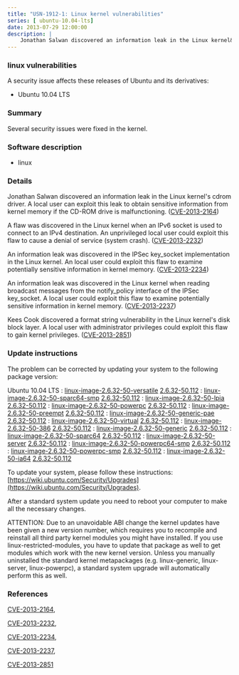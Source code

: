```yaml
---
title: "USN-1912-1: Linux kernel vulnerabilities"
series: [ ubuntu-10.04-lts]
date: 2013-07-29 12:00:00
description: |
    Jonathan Salwan discovered an information leak in the Linux kernel&#39;s cdrom driver. A local user can exploit this leak to obtain sensitive information from kernel memory if the CD-ROM drive is malfunctioning. ([CVE-2013-2164](http://people.ubuntu.com/~ubuntu-security/cve/CVE-2013-2164))
--- 
```

 
### linux vulnerabilities

A security issue affects these releases of Ubuntu and its derivatives:

* Ubuntu 10.04 LTS

### Summary

Several security issues were fixed in the kernel. 

### Software description

* linux 

### Details

Jonathan Salwan discovered an information leak in the Linux kernel&#39;s cdrom driver. A local user can exploit this leak to obtain sensitive information from kernel memory if the CD-ROM drive is malfunctioning. ([CVE-2013-2164](http://people.ubuntu.com/~ubuntu-security/cve/CVE-2013-2164))

A flaw was discovered in the Linux kernel when an IPv6 socket is used to connect to an IPv4 destination. An unprivileged local user could exploit this flaw to cause a denial of service (system crash). ([CVE-2013-2232](http://people.ubuntu.com/~ubuntu-security/cve/CVE-2013-2232))

An information leak was discovered in the IPSec key_socket implementation in the Linux kernel. An local user could exploit this flaw to examine potentially sensitive information in kernel memory. ([CVE-2013-2234](http://people.ubuntu.com/~ubuntu-security/cve/CVE-2013-2234))

An information leak was discovered in the Linux kernel when reading broadcast messages from the notify_policy interface of the IPSec key_socket. A local user could exploit this flaw to examine potentially sensitive information in kernel memory. ([CVE-2013-2237](http://people.ubuntu.com/~ubuntu-security/cve/CVE-2013-2237))

Kees Cook discovered a format string vulnerability in the Linux kernel&#39;s disk block layer. A local user with administrator privileges could exploit this flaw to gain kernel privileges. ([CVE-2013-2851](http://people.ubuntu.com/~ubuntu-security/cve/CVE-2013-2851)) 

### Update instructions

The problem can be corrected by updating your system to the following package version:

Ubuntu 10.04 LTS
 : [linux-image-2.6.32-50-versatile](https://launchpad.net/ubuntu/+source/linux) <span> [2.6.32-50.112](https://launchpad.net/ubuntu/+source/linux/2.6.32-50.112) </span> 
 : [linux-image-2.6.32-50-sparc64-smp](https://launchpad.net/ubuntu/+source/linux) <span> [2.6.32-50.112](https://launchpad.net/ubuntu/+source/linux/2.6.32-50.112) </span> 
 : [linux-image-2.6.32-50-lpia](https://launchpad.net/ubuntu/+source/linux) <span> [2.6.32-50.112](https://launchpad.net/ubuntu/+source/linux/2.6.32-50.112) </span> 
 : [linux-image-2.6.32-50-powerpc](https://launchpad.net/ubuntu/+source/linux) <span> [2.6.32-50.112](https://launchpad.net/ubuntu/+source/linux/2.6.32-50.112) </span> 
 : [linux-image-2.6.32-50-preempt](https://launchpad.net/ubuntu/+source/linux) <span> [2.6.32-50.112](https://launchpad.net/ubuntu/+source/linux/2.6.32-50.112) </span> 
 : [linux-image-2.6.32-50-generic-pae](https://launchpad.net/ubuntu/+source/linux) <span> [2.6.32-50.112](https://launchpad.net/ubuntu/+source/linux/2.6.32-50.112) </span> 
 : [linux-image-2.6.32-50-virtual](https://launchpad.net/ubuntu/+source/linux) <span> [2.6.32-50.112](https://launchpad.net/ubuntu/+source/linux/2.6.32-50.112) </span> 
 : [linux-image-2.6.32-50-386](https://launchpad.net/ubuntu/+source/linux) <span> [2.6.32-50.112](https://launchpad.net/ubuntu/+source/linux/2.6.32-50.112) </span> 
 : [linux-image-2.6.32-50-generic](https://launchpad.net/ubuntu/+source/linux) <span> [2.6.32-50.112](https://launchpad.net/ubuntu/+source/linux/2.6.32-50.112) </span> 
 : [linux-image-2.6.32-50-sparc64](https://launchpad.net/ubuntu/+source/linux) <span> [2.6.32-50.112](https://launchpad.net/ubuntu/+source/linux/2.6.32-50.112) </span> 
 : [linux-image-2.6.32-50-server](https://launchpad.net/ubuntu/+source/linux) <span> [2.6.32-50.112](https://launchpad.net/ubuntu/+source/linux/2.6.32-50.112) </span> 
 : [linux-image-2.6.32-50-powerpc64-smp](https://launchpad.net/ubuntu/+source/linux) <span> [2.6.32-50.112](https://launchpad.net/ubuntu/+source/linux/2.6.32-50.112) </span> 
 : [linux-image-2.6.32-50-powerpc-smp](https://launchpad.net/ubuntu/+source/linux) <span> [2.6.32-50.112](https://launchpad.net/ubuntu/+source/linux/2.6.32-50.112) </span> 
 : [linux-image-2.6.32-50-ia64](https://launchpad.net/ubuntu/+source/linux) <span> [2.6.32-50.112](https://launchpad.net/ubuntu/+source/linux/2.6.32-50.112) </span> 

To update your system, please follow these instructions: [https://wiki.ubuntu.com/Security/Upgrades](https://wiki.ubuntu.com/Security/Upgrades).

After a standard system update you need to reboot your computer to make all the necessary changes.

ATTENTION: Due to an unavoidable ABI change the kernel updates have been given a new version number, which requires you to recompile and reinstall all third party kernel modules you might have installed. If you use linux-restricted-modules, you have to update that package as well to get modules which work with the new kernel version. Unless you manually uninstalled the standard kernel metapackages (e.g. linux-generic, linux-server, linux-powerpc), a standard system upgrade will automatically perform this as well. 

### References

 [CVE-2013-2164](http://people.ubuntu.com/~ubuntu-security/cve/CVE-2013-2164), 

 [CVE-2013-2232](http://people.ubuntu.com/~ubuntu-security/cve/CVE-2013-2232), 

 [CVE-2013-2234](http://people.ubuntu.com/~ubuntu-security/cve/CVE-2013-2234), 

 [CVE-2013-2237](http://people.ubuntu.com/~ubuntu-security/cve/CVE-2013-2237), 

 [CVE-2013-2851](http://people.ubuntu.com/~ubuntu-security/cve/CVE-2013-2851)
 
